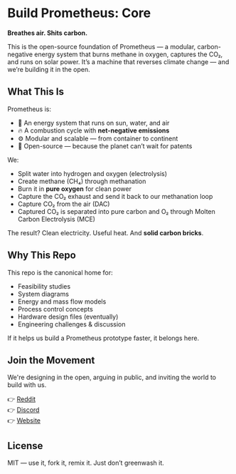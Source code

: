 # Build Prometheus: Core

**Breathes air. Shits carbon.**

This is the open-source foundation of Prometheus — a modular, carbon-negative energy system that burns methane in oxygen, captures the CO₂, and runs on solar power. It’s a machine that reverses climate change — and we’re building it in the open.

## What This Is

Prometheus is:

- 🧪 An energy system that runs on sun, water, and air
- 🔥 A combustion cycle with **net-negative emissions**
- ⚙️ Modular and scalable — from container to continent
- 🦄 Open-source — because the planet can’t wait for patents

We:
- Split water into hydrogen and oxygen (electrolysis)
- Create methane (CH₄) through methanation
- Burn it in **pure oxygen** for clean power
- Capture the CO₂ exhaust and send it back to our methanation loop
- Capture CO₂ from the air (DAC)
- Captured CO₂ is separated into pure carbon and O₂ through Molten Carbon Electrolysis (MCE)

The result? Clean electricity. Useful heat. And **solid carbon bricks**.

## Why This Repo

This repo is the canonical home for:

- Feasibility studies
- System diagrams
- Energy and mass flow models
- Process control concepts
- Hardware design files (eventually)
- Engineering challenges & discussion

If it helps us build a Prometheus prototype faster, it belongs here.

## Join the Movement

We're designing in the open, arguing in public, and inviting the world to build with us.

👉 [Reddit](https://www.reddit.com/r/BuildPrometheus)  
👉 [Discord](#coming-soon)  
👉 [Website](https://buildprometheus.org)

## License

MIT — use it, fork it, remix it. Just don’t greenwash it.
